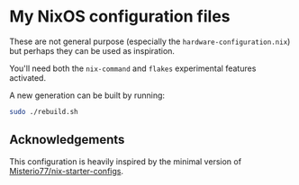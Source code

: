 # My NixOS configuration files

These are not general purpose (especially the `hardware-configuration.nix`) but perhaps they can be used as inspiration.

You'll need both the `nix-command` and `flakes` experimental features activated.

A new generation can be built by running:

```bash
sudo ./rebuild.sh
```

## Acknowledgements

This configuration is heavily inspired by the minimal version of [Misterio77/nix-starter-configs](https://github.com/Misterio77/nix-starter-configs).